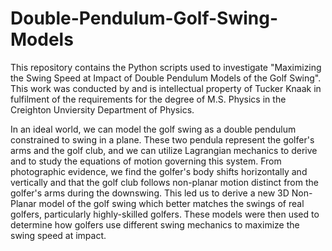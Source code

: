 # Double-Pendulum-Golf-Swing-Models
This repository contains the Python scripts used to investigate "Maximizing the Swing Speed at Impact of Double Pendulum Models of the Golf Swing".  This work was conducted by and is intellectual property of Tucker Knaak in fulfilment of the requirements for the degree of M.S. Physics in the Creighton Unviersity Department of Physics.

In an ideal world, we can model the golf swing as a double pendulum constrained to swing in a plane.  These two pendula represent the golfer's arms and the golf club, and we can utilize Lagrangian mechanics to derive and to study the equations of motion governing this system.  From photographic evidence, we find the golfer's body shifts horizontally and vertically and that the golf club follows non-planar motion distinct from the golfer's arms during the downswing.  This led us to derive a new 3D Non-Planar model of the golf swing which better matches the swings of real golfers, particularly highly-skilled golfers.  These models were then used to determine how golfers use different swing mechanics to maximize the swing speed at impact.
